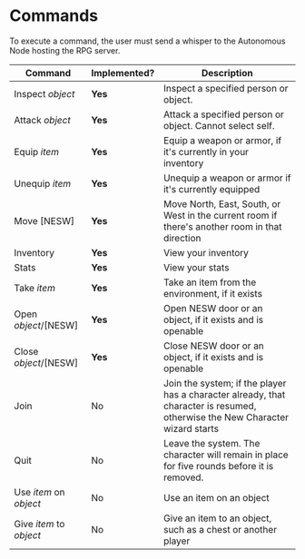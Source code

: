 # Commands
To execute a command, the user must send a whisper to the Autonomous Node hosting the RPG server.

| Command | Implemented? | Description |
| ------- | --------- |  ----------- |
| Inspect *object* | **Yes** | Inspect a specified person or object. |
| Attack *object* | **Yes** | Attack a specified person or object. Cannot select self. |
| Equip *item* | **Yes** | Equip a weapon or armor, if it's currently in your inventory |
| Unequip *item* | **Yes** | Unequip a weapon or armor if it's currently equipped |
| Move [NESW] | **Yes** | Move North, East, South, or West in the current room if there's another room in that direction |
| Inventory | **Yes** | View your inventory |
| Stats | **Yes** | View your stats |
| Take *item* | **Yes** |Take an item from the environment, if it exists |
| Open *object*/[NESW] | **Yes** | Open NESW door or an object, if it exists and is openable |
| Close *object*/[NESW] | **Yes** | Close NESW door or an object, if it exists and is openable |
| Join | No | Join the system; if the player has a character already, that character is resumed, otherwise the New Character wizard starts |
| Quit | No | Leave the system. The character will remain in place for five rounds before it is removed. |
| Use *item* on *object* | No | Use an item on an object |
| Give *item* to *object* | No | Give an item to an object, such as a chest or another player |
